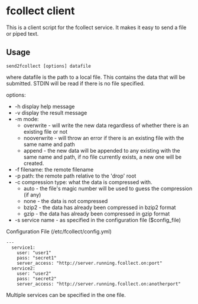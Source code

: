 # fcollect client
This is a client script for the fcollect service.  It makes it easy to send a file or piped text.

## Usage

    send2fcollect [options] datafile

where datafile is the path to a local file.  This contains the data that will be 
submitted.  STDIN will be read if there is no file specified.  

options:
 * -h display help message
 * -v display the result message
 * -m mode: 
   * overwrite - will write the new data regardless of whether there is an existing file or not
   * nooverwrite - will throw an error if there is an existing file with the same name and path
   * append - the new data will be appended to any existing with the same name and path, if no
           file currently exists, a new one will be created.
 * -f filename: the remote filename
 * -p path: the remote path relative to the 'drop' root
 * -c compression type: what the data is compressed with.
   * auto - the file's magic number will be used to guess the compression (if any)
   * none - the data is not compressed
   * bzip2 - the data has already been compressed in bzip2 format
   * gzip - the data has already been compressed in gzip format
 * -s service name - as specified in the configuration file ($config_file)

Configuration File (/etc/fcollect/config.yml)

    ---
      service1:
        user: "user1"
        pass: "secret1"
        server_access: "http://server.running.fcollect.on:port"
      service2:
        user: "user2"
        pass: "secret2"
        server_access: "http://server.running.fcollect.on:anotherport"

Multiple services can be specified in the one file.
